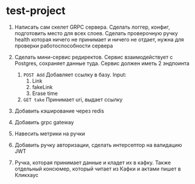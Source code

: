 # test-project

1. Написать сам скелет GRPC сервера. Сделать логгер, конфиг, подготовить место для всех слоев. Сделать проверочную ручку health которая ничего не принимает и ничего не отдает, нужна для проверки работоспособности сервера

2. Сделать мини-сервис редиректов. Сервис взаимодействует с Postgres, сохраняет данные туда. Сервис должен иметь 2 эндпоинта
    1. `POST Add` Добавляет ссылку в базу. Input:
        1. Link
        2. fakeLink
        3. Erase time
    2. `GET take` Принимает uri, выдает ссылку
3. Добавить кэширование через redis
4. Добавить grpc  gateway
5. Навесить метрики на ручки
6. Добавить ручку авторизации, сделать интерсептор на валидацию JWT
7. Ручка, которая принимает данные и кладет их в кафку. Также отдельный консюмер, который читает из Кафки и актами пишет в Кликхаус